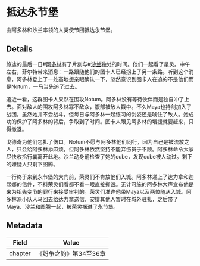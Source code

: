 # 抵达永节堡
由阿多林和沙兰率领的人类使节团抵达永节堡。

## Details
旅途的最后一日#[阿多林](characters/adolin)有了片刻与#[沙兰](characters/shallan)独处的时间。他们一起看了星灵。中午左右，菲尔特带来消息：一路跟随他们的图卡人已经拐上了另一条路。听到这个消息，阿多林登上了一处高地想亲眼确认一下，忽然意识到图卡人在追的不是他们而是Notum，一马当先追了过去。

追近一看，这群图卡人果然在围攻Notum。阿多林没有等待伙伴而是独自冲了上去。面对敌人的围攻阿多林寡不敌众，腹部被敌人戳中。不久Maya也持剑加入了战团，虽然她并不会战斗，但每日与阿多林一起练习的剑姿还是唬住了敌人。她成功的保护了阿多林的背后，争取到了时间。图卡人眼见阿多林的增援就要赶来，只得撤退。

戈德奇为他们包扎了伤口。Notum不愿与阿多林他们同行，因为自己是被流放之人，只会给阿多林添麻烦，但阿多林依然坚持不能弃伤员于不顾。阿多林命令大家尽快收拾行囊离开此地。沙兰动身前检查了她的cube，发现cube被人动过。剩下的嫌疑人只剩下图腾。

一行终于来到永节堡的大门前，荣灵们不肯放他们入城。阿多林递上了达力拿和迦熙娜的信件，不料荣灵们看都不看一眼直接撕毁。无计可施的阿多林大声宣布他是来为祖先变节的罪行来接受审判的。荣灵们准许他带Maya以及两位随从入城。阿多林派小队人马回去给达力拿送信，安排其他人暂时在城外驻扎，之后带了Maya、沙兰和图腾一起，被荣灵捆进了永节堡。

## Metadata
| Field | Value |
| ----- | ----- |
| chapter | 《纷争之韵》第34至36章 |
